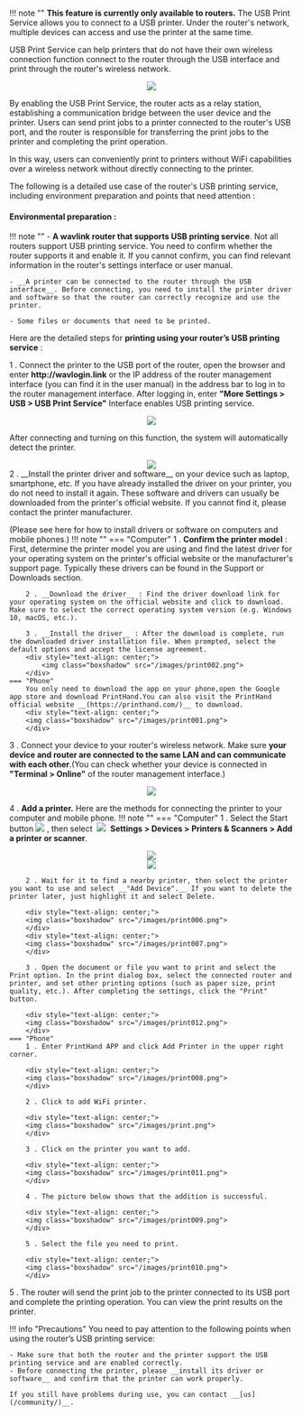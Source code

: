 !!! note ""
	__This feature is currently only available to routers.__
The USB Print Service allows you to connect to a USB printer. Under the router's network, multiple devices can access and use the printer at the same time.

USB Print Service can help printers that do not have their own wireless connection function connect to the router through the USB interface and print through the router's wireless network.

<div style="text-align: center;">
	<img class="boxshadow" src="/images/printtopo.png">
</div>

By enabling the USB Print Service, the router acts as a relay station, establishing a communication bridge between the user device and the printer. Users can send print jobs to a printer connected to the router's USB port, and the router is responsible for transferring the print jobs to the printer and completing the print operation. 

In this way, users can conveniently print to printers without WiFi capabilities over a wireless network without directly connecting to the printer.

The following is a detailed use case of the router's USB printing service, including environment preparation and points that need attention :

####  __Environmental preparation :__
!!! note ""
	- __A wavlink router that supports USB printing service__. Not all routers support USB printing service. You need to confirm whether the router supports it and enable it. If you cannot confirm, you can find relevant information in the router's settings interface or user manual.

	- __A printer can be connected to the router through the USB interface__. Before connecting, you need to install the printer driver and software so that the router can correctly recognize and use the printer.

	- Some files or documents that need to be printed.
Here are the detailed steps for __printing using your router’s USB printing service__ :

1 . Connect the printer to the USB port of the router, open the browser and enter __http://wavlogin.link__ or the IP address of the router management interface (you can find it in the user manual) in the address bar to log in to the router management interface. After logging in, enter __"More Settings > USB > USB Print Service"__ Interface enables USB printing service.
<div style="text-align: center;">
	<img class="boxshadow" src="/images/print000.png">
</div>

After connecting and turning on this function, the system will automatically detect the printer.

<div style="text-align: center;">
	<img class="boxshadow" src="/images/print003.png">
</div>
2 . __Install the printer driver and software__ on your device such as laptop, smartphone, etc. If you have already installed the driver on your printer, you do not need to install it again. These software and drivers can usually be downloaded from the printer's official website. If you cannot find it, please contact the printer manufacturer.

(Please see here for how to install drivers or software on computers and mobile phones.)
!!! note ""
	=== "Computer"
		1 . __Confirm the printer model__ : First, determine the printer model you are using and find the latest driver for your operating system on the printer's official website or the manufacturer's support page. Typically these drivers can be found in the Support or Downloads section.

		2 . __Download the driver__ : Find the driver download link for your operating system on the official website and click to download. Make sure to select the correct operating system version (e.g. Windows 10, macOS, etc.).

		3 . __Install the driver__ : After the download is complete, run the downloaded driver installation file. When prompted, select the default options and accept the license agreement.
		<div style="text-align: center;">
			<img class="boxshadow" src="/images/print002.png">
		</div>
	=== "Phone"
		You only need to download the app on your phone,open the Google app store and download PrintHand.You can also visit the PrintHand official website __(https://printhand.com/)__ to download.
		<div style="text-align: center;">
		<img class="boxshadow" src="/images/print001.png">
		</div>

3 . Connect your device to your router's wireless network. Make sure __your device and router are connected to the same LAN and can communicate with each other__.(You can check whether your device is connected in __"Terminal > Online"__ of the router management interface.)

<div style="text-align: center;">
	<img class="boxshadow" src="/images/dlna008.png">
</div>


4 . __Add a printer.__ Here are the methods for connecting the printer to your computer and mobile phone.
!!! note ""
	=== "Computer"
		1 . Select the Start button&nbsp;<img class="boxshadow" src="/images/win05.png">&nbsp;, then select  &nbsp;<img class="boxshadow" src="/images/win06.png">&nbsp; __Settings > Devices > Printers & Scanners > Add a printer or scanner__.
		<div style="text-align: center;">
		<img class="boxshadow" src="/images/print004.png">
		</div>
		<div style="text-align: center;">
		<img class="boxshadow" src="/images/print005.png">
		</div>
		
		2 . Wait for it to find a nearby printer, then select the printer you want to use and select __"Add Device".__ If you want to delete the printer later, just highlight it and select Delete.
		
		<div style="text-align: center;">
		<img class="boxshadow" src="/images/print006.png">
		</div>
		<div style="text-align: center;">
		<img class="boxshadow" src="/images/print007.png">
		</div>
		
		3 . Open the document or file you want to print and select the Print option. In the print dialog box, select the connected router and printer, and set other printing options (such as paper size, print quality, etc.). After completing the settings, click the "Print" button.

		<div style="text-align: center;">
		<img class="boxshadow" src="/images/print012.png">
		</div>
	=== "Phone"
		1 . Enter PrintHand APP and click Add Printer in the upper right corner.
		
		<div style="text-align: center;">
		<img class="boxshadow" src="/images/print008.png">
		</div>
		
		2 . Click to add WiFi printer.
		
		<div style="text-align: center;">
		<img class="boxshadow" src="/images/print.png">
		</div>
		
		3 . Click on the printer you want to add.
		
		<div style="text-align: center;">
		<img class="boxshadow" src="/images/print011.png">
		</div>
		
		4 . The picture below shows that the addition is successful.
		
		<div style="text-align: center;">
		<img class="boxshadow" src="/images/print009.png">
		</div>
		
		5 . Select the file you need to print.
		
		<div style="text-align: center;">
		<img class="boxshadow" src="/images/print010.png">
		</div>

5 . The router will send the print job to the printer connected to its USB port and complete the printing operation. You can view the print results on the printer.


!!! info "Precautions"
	You need to pay attention to the following points when using the router’s USB printing service:

	- Make sure that both the router and the printer support the USB printing service and are enabled correctly.
	- Before connecting the printer, please __install its driver or software__ and confirm that the printer can work properly.
	
	If you still have problems during use, you can contact __[us](/community/)__.
	​















